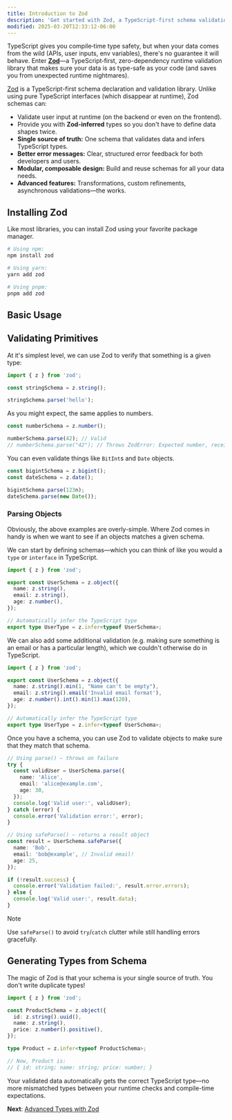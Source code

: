 ```yaml
---
title: Introduction to Zod
description: 'Get started with Zod, a TypeScript-first schema validation library for ensuring runtime type safety in your applications.'
modified: 2025-03-20T12:33:12-06:00
---
```


TypeScript gives you compile‐time type safety, but when your data comes from the wild (APIs, user inputs, env variables), there's no guarantee it will behave. Enter **[Zod](https://www.npmjs.com/package/zod)**—a TypeScript‐first, zero-dependency runtime validation library that makes sure your data is as type-safe as your code (and saves you from unexpected runtime nightmares).

[Zod](https://www.npmjs.com/package/zod) is a TypeScript-first schema declaration and validation library. Unlike using pure TypeScript interfaces (which disappear at runtime), Zod schemas can:

- Validate user input at runtime (on the backend or even on the frontend).
- Provide you with **Zod-inferred** types so you don't have to define data shapes twice.
- **Single source of truth:** One schema that validates data and infers TypeScript types.
- **Better error messages:** Clear, structured error feedback for both developers and users.
- **Modular, composable design:** Build and reuse schemas for all your data needs.
- **Advanced features:** Transformations, custom refinements, asynchronous validations—the works.

## Installing Zod

Like most libraries, you can install Zod using your favorite package manager.

```sh
# Using npm:
npm install zod

# Using yarn:
yarn add zod

# Using pnpm:
pnpm add zod
```

## Basic Usage

## Validating Primitives

At it's simplest level, we can use Zod to verify that something is a given type:

```ts
import { z } from 'zod';

const stringSchema = z.string();

stringSchema.parse('hello');
```

As you might expect, the same applies to numbers.

```ts
const numberSchema = z.number();

numberSchema.parse(42); // Valid
// numberSchema.parse("42"); // Throws ZodError: Expected number, received string
```

You can even validate things like `BitInt`s and `Date` objects.

```ts
const bigintSchema = z.bigint();
const dateSchema = z.date();

bigintSchema.parse(123n);
dateSchema.parse(new Date());
```

### Parsing Objects

Obviously, the above examples are overly-simple. Where Zod comes in handy is when we want to see if an objects matches a given schema.

We can start by defining schemas—which you can think of like you would a `type` or `interface` in TypeScript.

```ts
import { z } from 'zod';

export const UserSchema = z.object({
  name: z.string(),
  email: z.string(),
  age: z.number(),
});

// Automatically infer the TypeScript type
export type UserType = z.infer<typeof UserSchema>;
```

We can also add some additional validation (e.g. making sure something is an email or has a particular length), which we couldn't otherwise do in TypeScript.

```ts
import { z } from 'zod';

export const UserSchema = z.object({
  name: z.string().min(1, "Name can't be empty"),
  email: z.string().email('Invalid email format'),
  age: z.number().int().min(1).max(120),
});

// Automatically infer the TypeScript type
export type UserType = z.infer<typeof UserSchema>;
```

Once you have a schema, you can use Zod to validate objects to make sure that they match that schema.

```ts
// Using parse() – throws on failure
try {
  const validUser = UserSchema.parse({
    name: 'Alice',
    email: 'alice@example.com',
    age: 30,
  });
  console.log('Valid user:', validUser);
} catch (error) {
  console.error('Validation error:', error);
}

// Using safeParse() – returns a result object
const result = UserSchema.safeParse({
  name: 'Bob',
  email: 'bob@example', // Invalid email!
  age: 25,
});

if (!result.success) {
  console.error('Validation failed:', result.error.errors);
} else {
  console.log('Valid user:', result.data);
}
```

> [!NOTE]
> Use `safeParse()` to avoid `try`/`catch` clutter while still handling errors gracefully.

## Generating Types from Schema

The magic of Zod is that your schema is your single source of truth. You don't write duplicate types!

```ts
import { z } from 'zod';

const ProductSchema = z.object({
  id: z.string().uuid(),
  name: z.string(),
  price: z.number().positive(),
});

type Product = z.infer<typeof ProductSchema>;

// Now, Product is:
// { id: string; name: string; price: number; }
```

Your validated data automatically gets the correct TypeScript type—no more mismatched types between your runtime checks and compile-time expectations.

**Next**: [Advanced Types with Zod](advanced-types-with-zod.md)
